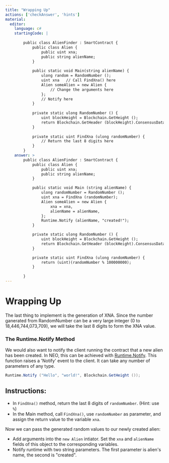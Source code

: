 ```yaml
---
title: "Wrapping Up"
actions: ['checkAnswer', 'hints']
material: 
  editor:
    language: c#
    startingCode: |
    
        public class AlienFinder : SmartContract {
            public class Alien {
                public uint xna;
                public string alienName;
            }
                        
            public static void Main(string alienName) {
                ulong random = RandomNumber (); 
                uint xna   // Call FindXna() here 
                Alien someAlien = new Alien {
                    // Change the arguments here
                };
                // Notify here
            }
            
            private static ulong RandomNumber () {
                uint blockHeight = Blockchain.GetHeight ();
                return Blockchain.GetHeader (blockHeight).ConsensusData; 
            }
            
            private static uint FindXna (ulong randomNumber) {
                // Return the last 8 digits here
            }
        }
    answer: > 
        public class AlienFinder : SmartContract {
            public class Alien {
                public uint xna;
                public string alienName;
            }

            public static void Main (string alienName) {
                ulong randomNumber = RandomNumber (); 
                uint xna = FindXna (randomNumber);
                Alien someAlien = new Alien {
                    xna = xna, 
                    alienName = alienName, 
                };
                Runtime.Notify (alienName, "created!");
            }

            private static ulong RandomNumber () {
                uint blockHeight = Blockchain.GetHeight ();
                return Blockchain.GetHeader (blockHeight).ConsensusData; 
            }

            private static uint FindXna (ulong randomNumber) {
                return (uint)(randomNumber % 100000000);
            }
            
        }
---
```



# Wrapping Up

The last thing to implement is the generation of XNA. Since the number ganerated from RandomNumber can be a very large integer (0 to 18,446,744,073,709), we will take the last 8 digits to form the XNA value. 

### The Runtime.Notify Method

We would also want to notify the client running the contract that a new alien has been created. In NEO, this can be achieved with [Runtime.Notify](https://docs.neo.org/docs/en-us/reference/scapi/fw/dotnet/neo/Runtime/Notify.html). This function raises a 'Notify' event to the client. It can take any number of parameters of any type. 

```c#
Runtime.Notify ("Hello", "world!", Blockchain.GetHeight ()); 
```

## Instructions: 

- In `FindXna()` method, return the last 8 digits of `randomNumber`. (Hint: use `%`)
- In the Main method, call `FindXna()`, use `randomNumber` as parameter, and assign the return value to the variable `xna`. 

Now we can pass the generated random values to our newly created alien: 
- Add arguments into the `new Alien` intiator. Set the `xna` and `alienName` fields of this object to the corresponding variables. 
- Notify runtime with two string parameters. The first parameter is alien's name, the second is "created". 
